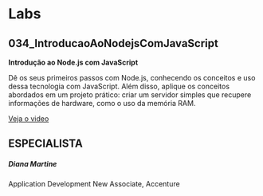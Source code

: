 # Labs

## 034_IntroducaoAoNodejsComJavaScript

**Introdução ao Node.js com JavaScript**

Dê os seus primeiros passos com Node.js, conhecendo os conceitos e uso dessa tecnologia com JavaScript. Além disso, aplique os conceitos abordados em um projeto prático: criar um servidor simples que recupere informações de hardware, como o uso da memória RAM.

[Veja o video](https://web.digitalinnovation.one/lab/introducao-ao-nodejs-com-javascript/learning/8190fb92-4dfc-4b35-a6f6-a0a1c0779044)
## ESPECIALISTA

##### Diana Martine
Application Development New Associate, Accenture


